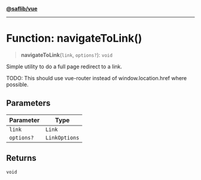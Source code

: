 [**@saflib/vue**](../../../index.md)

---

# Function: navigateToLink()

> **navigateToLink**(`link`, `options?`): `void`

Simple utility to do a full page redirect to a link.

TODO: This should use vue-router instead of window.location.href where possible.

## Parameters

| Parameter  | Type          |
| ---------- | ------------- |
| `link`     | `Link`        |
| `options?` | `LinkOptions` |

## Returns

`void`
